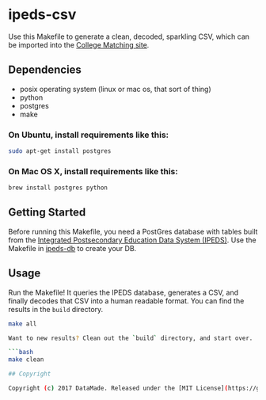 # ipeds-csv
Use this Makefile to generate a clean, decoded, sparkling CSV, which can be imported into the [College Matching site](https://github.com/datamade/college-matching-django).

## Dependencies
* posix operating system (linux or mac os, that sort of thing)
* python
* postgres
* make

### On Ubuntu, install requirements like this:
```bash
sudo apt-get install postgres
```

### On Mac OS X, install requirements like this:
```bash
brew install postgres python
```

## Getting Started

Before running this Makefile, you need a PostGres database with tables built from the [Integrated Postsecondary Education Data System (IPEDS)](https://nces.ed.gov/ipeds/). Use the Makefile in [ipeds-db](https://github.com/datamade/ipeds-db) to create your DB.

## Usage

Run the Makefile! It queries the IPEDS database, generates a CSV, and finally decodes that CSV into a human readable format. You can find the results in the `build` directory.

```bash
make all

Want to new results? Clean out the `build` directory, and start over.

```bash
make clean

## Copyright

Copyright (c) 2017 DataMade. Released under the [MIT License](https://github.com/datamade/ipeds-csv/blob/master/LICENSE).